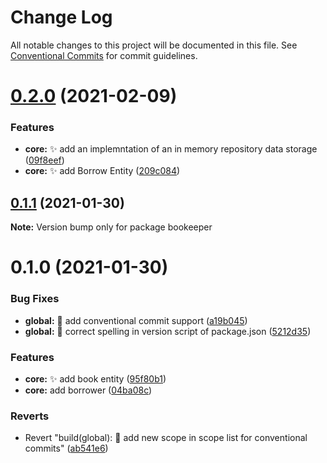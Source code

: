 # Change Log

All notable changes to this project will be documented in this file.
See [Conventional Commits](https://conventionalcommits.org) for commit guidelines.

# [0.2.0](https://github.com/fraol0912/bookeeper/compare/v0.1.1...v0.2.0) (2021-02-09)


### Features

* **core:** :sparkles: add an implemntation of an in memory repository data storage ([09f8eef](https://github.com/fraol0912/bookeeper/commit/09f8eefd128691f2b1462ef4aee2ce3eb287d9cd))
* **core:** :sparkles: add Borrow Entity ([209c084](https://github.com/fraol0912/bookeeper/commit/209c084e512dcd898794e6ade20764867afaed88))





## [0.1.1](https://github.com/fraol0912/bookeeper/compare/v0.1.0...v0.1.1) (2021-01-30)

**Note:** Version bump only for package bookeeper





# 0.1.0 (2021-01-30)


### Bug Fixes

* **global:** :hammer: add conventional commit support ([a19b045](https://github.com/fraol0912/bookeeper/commit/a19b045a498a932aef445d4c55410677a23a2d84))
* **global:** :wrench: correct spelling in version script of package.json ([5212d35](https://github.com/fraol0912/bookeeper/commit/5212d351ae323a8aafa0fe130c47314f532e24b7))


### Features

* **core:** :sparkles: add book entity ([95f80b1](https://github.com/fraol0912/bookeeper/commit/95f80b1e7425bcd697adbad59ddb298d533e34c0))
* **core:** add borrower ([04ba08c](https://github.com/fraol0912/bookeeper/commit/04ba08c2ced9b6d108dbb8e8e70ad4ab7b5f1063))


### Reverts

* Revert "build(global): :hammer: add new scope in scope list for conventional commits" ([ab541e6](https://github.com/fraol0912/bookeeper/commit/ab541e6078f65421b256dc7d17f091dd5eb6d60f))
